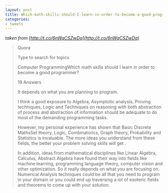 ```yaml
---
layout: post
title: Which-math-skills-should-I-learn-in-order-to-become-a-good-programmer
categories:
- tweets
---
```

*taken from [http://t.co/6nWqCSZwDa](http://t.co/6nWqCSZwDa)*
>Quora
>
>Type to search for topics
>
>Computer ProgrammingWhich math skills should I learn in order to become a good programmer?
>
>19 Answers
>
> 
>
>It depends on what you are planning to program.
>
>I think a good exposure to Algebra, Asymptotic analysis, Proving techniques, Logic and Techniques on reasoning with both abstraction of process and abstraction of information should be adequate to do most of the demanding programming tasks.
>
>However, my personal experience has shown that Basic Discrete MathsSet theory, Logic, Combinatorics, Graph theory, Probability and Statistics is invaluable. The more ideas you understand from these fields, the better your problem solving skills will get .
>
>In addition, ideas from mathematical disciplines like Linear Algebra, Calculus, Abstract Algebra have found their way into fields like machine learning, programming language theory, computer vision and other optimization. So it really depends on what you are focusing on. Numerical Analysis techniques could be all that you need to program in your domain or you could end up traversing a lot of esoteric fields and theorems to come up with your solution.
>
>